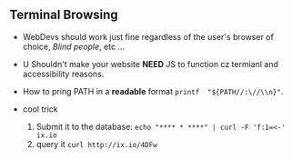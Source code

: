 ## Terminal Browsing 

* WebDevs should work just fine regardless of the user's browser of choice, *Blind people*, etc ...

* U Shouldn't make your website **NEED** JS to function cz termianl and accessibility reasons.

* How to pring PATH in a **readable** format `printf  "${PATH//:\//\\n}"`.

* cool trick 
    1. Submit it to the database: `echo "**** * ****" | curl -F 'f:1=<-' ix.io`
    2. query it `curl http://ix.io/4DFw`
                                
